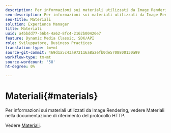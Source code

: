 ```yaml
---
description: Per informazioni sui materiali utilizzati da Image Rendering, vedere Materiali nella documentazione di riferimento del protocollo HTTP.
seo-description: Per informazioni sui materiali utilizzati da Image Rendering, vedere Materiali nella documentazione di riferimento del protocollo HTTP.
seo-title: Materiali
solution: Experience Manager
title: Materiali
uuid: a4bbdd77-56b4-4a62-8fc4-2162b00420e7
feature: Dynamic Media Classic, SDK/API
role: Sviluppatore, Business Practices
translation-type: tm+mt
source-git-commit: 469d1a5c43a972116a8a2efb0de5708800130a99
workflow-type: tm+mt
source-wordcount: '58'
ht-degree: 0%

---
```



# Materiali{#materials}

Per informazioni sui materiali utilizzati da Image Rendering, vedere Materiali nella documentazione di riferimento del protocollo HTTP.

Vedere [Materiali](../../../../../ir-api/http-protocol/image-rendering-api-ref/c-ir-http-protocol-ref/c-ir-http-protocol-syntax-and-features/c-ir-http-materials/c-ir-http-materials.md#concept-45af2ab5694b4cfdadf1211ce3f5ed0f).
